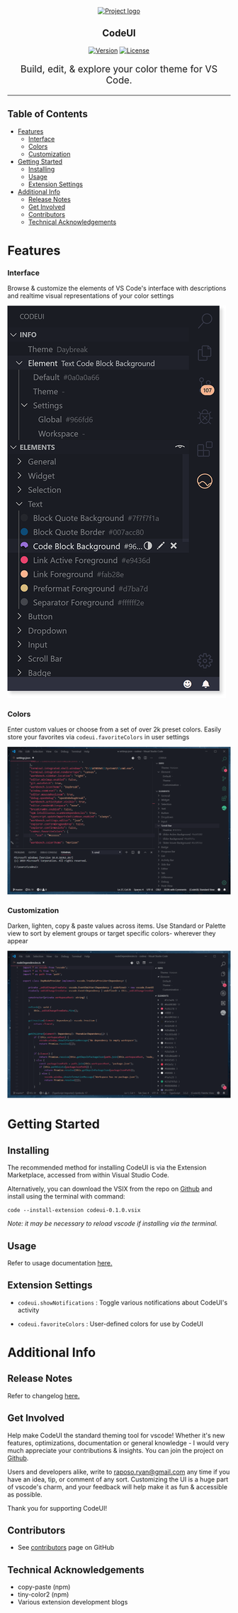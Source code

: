 <p align="center">
  <a href="" rel="noopener">
 <img width=300px height=339px src="https://i.imgur.com/1HFfxQj.png" alt="Project logo"></a>
</p>

<h2 align="center">CodeUI</h2>

<div align="center">

  [![Version](https://img.shields.io/badge/version-0.1.1-red)]()
  [![License](https://img.shields.io/badge/license-MIT-blue.svg)]()

</div>

<p align="center" style="font-size: 150%"> Build, edit, & explore your color theme for VS Code.
</p>

---

## Table of Contents

- [Features](#features)
    - [Interface](#interface)
    - [Colors](#colors)
    - [Customization](#customization)
- [Getting Started <a name = "getting_started"></a>](#getting-started-a-name--getting_starteda)
  - [Installing](#installing)
  - [Usage](#usage)
  - [Extension Settings](#extension-settings)
- [Additional Info](#additional-info)
  - [Release Notes](#release-notes)
  - [Get Involved](#get-involved)
  - [Contributors](#contributors)
  - [Technical Acknowledgements <a name = "acknowledgement"></a>](#technical-acknowledgements-a-name--acknowledgementa)
  
# Features

### Interface

Browse & customize the elements of VS Code's interface with descriptions and realtime visual representations of your color settings

![Screenshot](./resources/readme/main-gradient.png)

### Colors

Enter custom values or choose from a set of over 2k preset colors. Easily store your favorites via ```codeui.favoriteColors``` in user settings

![Favorite](./resources/readme/favorite.gif)

### Customization

Darken, lighten, copy & paste values across items. Use Standard or Palette view to sort by element groups or target specific colors- wherever they appear

![Brightness](./resources/readme/brightness.gif)

# Getting Started <a name = "getting_started"></a>

## Installing
The recommended method for installing CodeUI is via the Extension Marketplace, accessed from within Visual Studio Code.

Alternatively, you can download the VSIX from the repo on [Github](https://github.com/ryanraposo/codeui) and install using the terminal with command: 

```
code --install-extension codeui-0.1.0.vsix
```

*Note: it may be necessary to reload vscode if installing via the terminal.*

## Usage

Refer to usage documentation [here. ](./USAGE.md)

## Extension Settings

 - ```codeui.showNotifications``` : Toggle various notifications about CodeUI's activity 

 - ```codeui.favoriteColors``` : User-defined colors for use by CodeUI

# Additional Info

## Release Notes

Refer to changelog [here. ](./CHANGELOG.md)


## Get Involved
Help make CodeUI the standard theming tool for vscode! Whether it's new features, optimizations, documentation or general knowledge - I would very much appreciate your contributions & insights. You can join the project on [Github](https://github.com/ryanraposo/codeui).

Users and developers alike, write to raposo.ryan@gmail.com any time if you have an idea, tip, or comment of any sort. Customizing the UI is a huge part of vscode's charm, and your feedback will help make it as fun & accessible as possible.

Thank you for supporting CodeUI!

## Contributors
  - See [contributors](https://github.com/ryanraposo/codeui/graphs/contributors) page on GitHub

## Technical Acknowledgements <a name = "acknowledgement"></a>
- copy-paste (npm)
- tiny-color2 (npm)
- Various extension development blogs